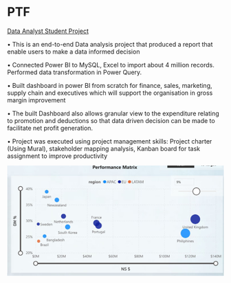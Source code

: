 # PTF
[Data Analyst Student Project](https://github.com/Ola-20/TC)

•	This is an end-to-end Data analysis project that produced a report that enable users to make a data informed decision

•	Connected Power BI to MySQL, Excel to import about 4 million records. Performed data transformation in Power Query.

•	Built dashboard in power BI from scratch for finance, sales, marketing, supply chain and executives which will support the organisation in gross margin improvement

•	The built Dashboard also allows granular view to the expenditure relating to promotion and deductions so that data driven decision can be made to facilitate net profit generation.

•	Project was executed using project management skills: Project charter (Using Mural), stakeholder mapping analysis, Kanban board for task assignment to improve productivity

![](https://github.com/Ola-20/TC/blob/main/image/git%202.JPG)
